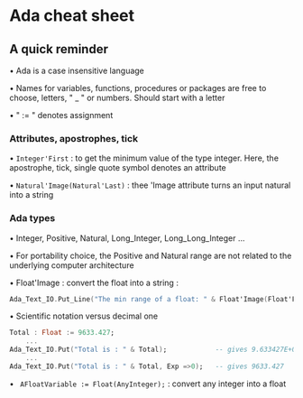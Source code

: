 # Ada cheat sheet


## A quick reminder

• Ada is a case insensitive language

• Names for variables, functions, procedures or packages are free to choose, letters, " _ " or numbers. Should start with a letter

• " := " denotes assignment


### Attributes, apostrophes, tick

• ```Integer'First``` : to get the minimum value of the type integer. Here, the apostrophe, tick, single quote symbol denotes an attribute

• ```Natural'Image(Natural'Last)``` : thee 'Image attribute turns an input natural into a string



### Ada types
• Integer, Positive, Natural, Long_Integer, Long_Long_Integer ...

• For portability choice, the Positive and Natural range are not related to the underlying computer architecture

• Float'Image : convert the float into a string :
```Ada
Ada_Text_IO.Put_Line("The min range of a float: " & Float'Image(Float'First)");
```
 
• Scientific notation versus decimal one
```Ada
Total : Float := 9633.427;
    ...
Ada_Text_IO.Put("Total is : " & Total);            -- gives 9.633427E+03
    ...
Ada_Text_IO.Put("Total is : " & Total, Exp =>0);   -- gives 9633.427
```

• ``` AFloatVariable := Float(AnyInteger);```   : convert any integer into a float
